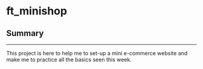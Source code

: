 # ft_minishop

## Summary
---
This project is here to help me to set-up a mini e-commerce website and make me to practice all the basics seen this week.
